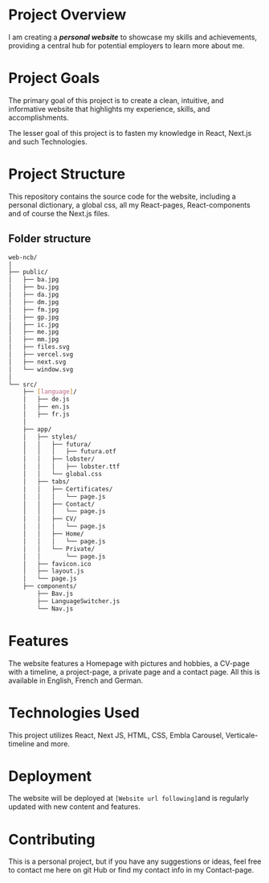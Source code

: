 # Project Overview
I am creating a ***personal website*** to showcase my skills and achievements, providing a central hub for potential employers to learn more about me.

# Project Goals
The primary goal of this project is to create a clean, intuitive, and informative website that highlights my experience, skills, and accomplishments.

The lesser goal of this project is to fasten my knowledge in React, Next.js and such Technologies.

# Project Structure
This repository contains the source code for the website, including a personal dictionary, a global css, all my React-pages, React-components and of course the Next.js files.
## Folder structure
```bash
web-ncb/
│
├── public/
│   ├── ba.jpg
│   ├── bu.jpg
│   ├── da.jpg
│   ├── dm.jpg
│   ├── fm.jpg
│   ├── gp.jpg
│   ├── ic.jpg
│   ├── me.jpg
│   ├── mm.jpg
│   ├── files.svg
│   ├── vercel.svg
│   ├── next.svg
│   └── window.svg
│
└── src/
    ├── [language]/
    │   ├── de.js
    │   ├── en.js
    │   ├── fr.js
    │
    ├── app/
    │   ├── styles/
    │   │   ├── futura/
    │   │   │   ├── futura.otf
    │   │   ├── lobster/
    │   │   │   ├── lobster.ttf
    │   │   └── global.css
    │   ├── tabs/
    │   │   ├── Certificates/
    │   │   │   └── page.js
    │   │   ├── Contact/
    │   │   │   └── page.js
    │   │   ├── CV/
    │   │   │   └── page.js
    │   │   ├── Home/
    │   │   │   └── page.js
    │   │   └── Private/
    │   │       └── page.js
    │   ├── favicon.ico
    │   ├── layout.js
    │   └── page.js
    ├── components/
        ├── Bav.js
        ├── LanguageSwitcher.js
        └── Nav.js
```

# Features
The website features a Homepage with pictures and hobbies, a CV-page with a timeline, a project-page, a private page and a contact page. All this is available in English, French and German.

# Technologies Used
This project utilizes React, Next JS, HTML, CSS, Embla Carousel, Verticale-timeline and more.

# Deployment
The website will be deployed at `[Website url following]`and is regularly updated with new content and features.

# Contributing
This is a personal project, but if you have any suggestions or ideas, feel free to contact me here on git Hub or find my contact info in my Contact-page.
